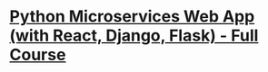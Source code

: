 # [Python Microservices Web App (with React, Django, Flask) - Full Course](<https://www.youtube.com/watch?v=0iB5IPoTDts>)
